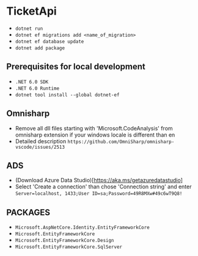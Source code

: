 # TicketApi

- `dotnet run`
- `dotnet ef migrations add <name_of_migration>`
- `dotnet ef database update`
- `dotnet add package`

## Prerequisites for local development

- `.NET 6.0 SDK`
- `.NET 6.0 Runtime`
- `dotnet tool install --global dotnet-ef`

## Omnisharp

- Remove all dll files starting with 'Microsoft.CodeAnalysis' from omnisharp extension if your windows locale is different than en
- Detailed description `https://github.com/OmniSharp/omnisharp-vscode/issues/2513`

## ADS

- (Download Azure Data Studio)[https://aka.ms/getazuredatastudio]
- Select 'Create a connection' than chose 'Connection string' and enter `Server=localhost, 1433;User ID=sa;Password=49R8MXw#49c6wT9Q8!`

## PACKAGES

- `Microsoft.AspNetCore.Identity.EntityFrameworkCore`
- `Microsoft.EntityFrameworkCore`
- `Microsoft.EntityFrameworkCore.Design`
- `Microsoft.EntityFrameworkCore.SqlServer`
